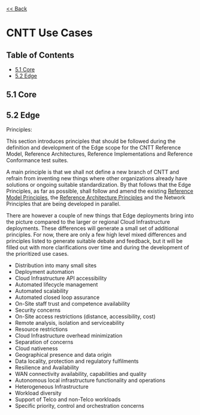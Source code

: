 [<< Back](https://cntt-n.github.io/CNTT/)
# CNTT Use Cases

## Table of Contents
 * [5.1 Core](#5.1)
 * [5.2 Edge](#5.2)
   
<a name="5.1"></a>
## 5.1 Core


<a name="5.2"></a>
## 5.2 Edge
Principles:

This section introduces principles that should be followed during the definition and development of the Edge scope for the CNTT Reference Model, Reference Architectures, Reference Implementations and Reference Conformance test suites.

A main principle is that we shall not define a new branch of CNTT and refrain from inventing new things where other organizations already have solutions or ongoing suitable standardization. By that follows that the Edge Principles, as far as possible, shall follow and amend the existing [Reference Model Principles](../ref_model/chapters/chapter01.md#13-principles), the [Reference Architecture Principles](../ref_arch#principles) and the Network Principles that are being developed in parallel. 

There are however a couple of new things that Edge deployments bring into the picture compared to the larger or regional Cloud Infrastructure deployments. These differences will generate a small set of additional principles. For now, there are only a few high level mixed differences and principles listed to generate suitable debate and feedback, but it will be filled out with more clarifications over time and during the development of the prioritized use cases.

-	Distribution into many small sites
-  Deployment automation
-  Cloud Infrastructure API accessibility
-  Automated lifecycle management
-  Automated scalability
-  Automated closed loop assurance
-  On-Site staff trust and competence availability
-  Security concerns
-  On-Site access restrictions (distance, accessibility, cost)
-  Remote analysis, isolation and serviceability
-  Resource restrictions
-  Cloud Infrastructure overhead minimization
-	Separation of concerns
-	Cloud nativeness
-  Geographical presence and data origin
-  Data locality, protection and regulatory fulfilments
-	Resilience and Availability
-  WAN connectivity availability, capabilities and quality
-  Autonomous local infrastructure functionality and operations
-  Heterogeneous Infrastructure
-	Workload diversity 
-  Support of Telco and non-Telco workloads
-  Specific priority, control and orchestration concerns
